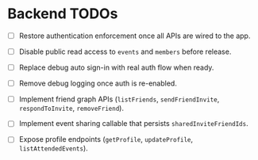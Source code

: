 # Backend TODOs

- [ ] Restore authentication enforcement once all APIs are wired to the app.
- [ ] Disable public read access to `events` and `members` before release.
- [ ] Replace debug auto sign-in with real auth flow when ready.

- [ ] Remove debug logging once auth is re-enabled.

- [ ] Implement friend graph APIs (`listFriends`, `sendFriendInvite`, `respondToInvite`, `removeFriend`).
- [ ] Implement event sharing callable that persists `sharedInviteFriendIds`.
- [ ] Expose profile endpoints (`getProfile`, `updateProfile`, `listAttendedEvents`).
